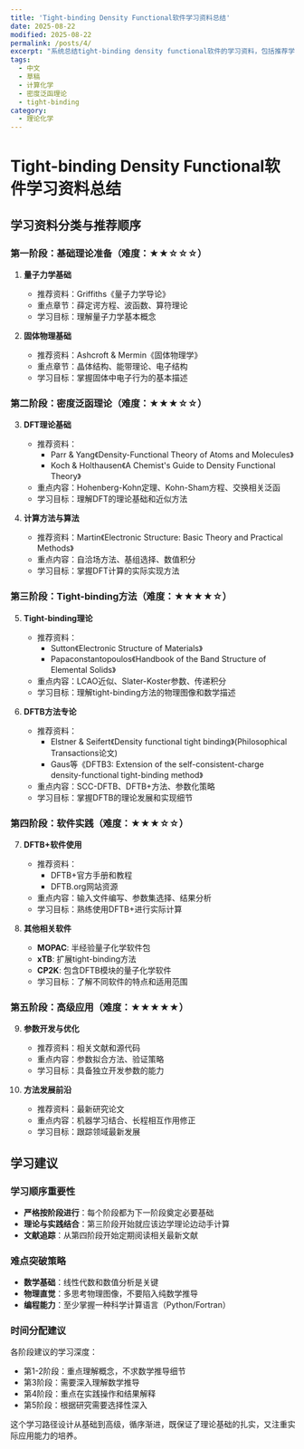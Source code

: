 ```yaml
---
title: 'Tight-binding Density Functional软件学习资料总结'
date: 2025-08-22
modified: 2025-08-22
permalink: /posts/4/
excerpt: "系统总结tight-binding density functional软件的学习资料，包括推荐学习顺序和难易程度分析"
tags:
  - 中文
  - 草稿
  - 计算化学
  - 密度泛函理论
  - tight-binding
category:
  - 理论化学
---
```


<!-- 博客上下文: 为学习tight-binding density functional软件提供系统的学习资料指南和学习路径 -->

# Tight-binding Density Functional软件学习资料总结

## 学习资料分类与推荐顺序

### 第一阶段：基础理论准备（难度：★★☆☆☆）

1. **量子力学基础**
   - 推荐资料：Griffiths《量子力学导论》
   - 重点章节：薛定谔方程、波函数、算符理论
   - 学习目标：理解量子力学基本概念

2. **固体物理基础**
   - 推荐资料：Ashcroft & Mermin《固体物理学》
   - 重点章节：晶体结构、能带理论、电子结构
   - 学习目标：掌握固体中电子行为的基本描述

### 第二阶段：密度泛函理论（难度：★★★☆☆）

3. **DFT理论基础**
   - 推荐资料：
     - Parr & Yang《Density-Functional Theory of Atoms and Molecules》
     - Koch & Holthausen《A Chemist's Guide to Density Functional Theory》
   - 重点内容：Hohenberg-Kohn定理、Kohn-Sham方程、交换相关泛函
   - 学习目标：理解DFT的理论基础和近似方法

4. **计算方法与算法**
   - 推荐资料：Martin《Electronic Structure: Basic Theory and Practical Methods》
   - 重点内容：自洽场方法、基组选择、数值积分
   - 学习目标：掌握DFT计算的实际实现方法

### 第三阶段：Tight-binding方法（难度：★★★★☆）

5. **Tight-binding理论**
   - 推荐资料：
     - Sutton《Electronic Structure of Materials》
     - Papaconstantopoulos《Handbook of the Band Structure of Elemental Solids》
   - 重点内容：LCAO近似、Slater-Koster参数、传递积分
   - 学习目标：理解tight-binding方法的物理图像和数学描述

6. **DFTB方法专论**
   - 推荐资料：
     - Elstner & Seifert《Density functional tight binding》(Philosophical Transactions论文)
     - Gaus等《DFTB3: Extension of the self-consistent-charge density-functional tight-binding method》
   - 重点内容：SCC-DFTB、DFTB+方法、参数化策略
   - 学习目标：掌握DFTB的理论发展和实现细节

### 第四阶段：软件实践（难度：★★★☆☆）

7. **DFTB+软件使用**
   - 推荐资料：
     - DFTB+官方手册和教程
     - DFTB.org网站资源
   - 重点内容：输入文件编写、参数集选择、结果分析
   - 学习目标：熟练使用DFTB+进行实际计算

8. **其他相关软件**
   - **MOPAC**: 半经验量子化学软件包
   - **xTB**: 扩展tight-binding方法
   - **CP2K**: 包含DFTB模块的量子化学软件
   - 学习目标：了解不同软件的特点和适用范围

### 第五阶段：高级应用（难度：★★★★★）

9. **参数开发与优化**
   - 推荐资料：相关文献和源代码
   - 重点内容：参数拟合方法、验证策略
   - 学习目标：具备独立开发参数的能力

10. **方法发展前沿**
    - 推荐资料：最新研究论文
    - 重点内容：机器学习结合、长程相互作用修正
    - 学习目标：跟踪领域最新发展

## 学习建议

### 学习顺序重要性
- **严格按阶段进行**：每个阶段都为下一阶段奠定必要基础
- **理论与实践结合**：第三阶段开始就应该边学理论边动手计算
- **文献追踪**：从第四阶段开始定期阅读相关最新文献

### 难点突破策略
- **数学基础**：线性代数和数值分析是关键
- **物理直觉**：多思考物理图像，不要陷入纯数学推导
- **编程能力**：至少掌握一种科学计算语言（Python/Fortran）

### 时间分配建议
各阶段建议的学习深度：
- 第1-2阶段：重点理解概念，不求数学推导细节
- 第3阶段：需要深入理解数学推导
- 第4阶段：重点在实践操作和结果解释
- 第5阶段：根据研究需要选择性深入

这个学习路径设计从基础到高级，循序渐进，既保证了理论基础的扎实，又注重实际应用能力的培养。